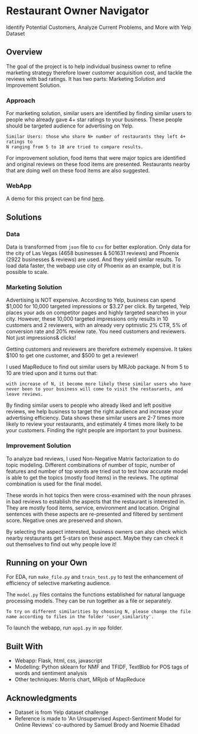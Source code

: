 # Restaurant Owner Navigator

Identify Potential Customers, Analyze Current Problems, and More with Yelp Dataset

## Overview

The goal of the project is to help individual business owner to refine marketing strategy therefore lower customer acquisition cost, and tackle the reviews with bad ratings. It has two parts: Marketing Solution and Improvement Solution.

### Approach

For marketing solution, similar users are identified by finding similar users to people who already gave 4+ star ratings to your business. These people should be targeted audience for advertising on Yelp.

```
Similar Users: those who share N+ number of restaurants they left 4+ ratings to
N ranging from 5 to 10 are tried to compare results.
```

For improvement solution, food items that were major topics are identified and original reviews on these food items are presented. Restaurants nearby that are doing well on these food items are also suggested.


### WebApp

A demo for this project can be find [here](http://0.0.0.0:7072/).


## Solutions

### Data

Data is transformed from `json` file to `csv`  for better exploration. Only data for the city of Las Vegas (4658 businesses & 501631 reviews) and Phoenix (2922 businesses & reviews) are used. And they yield similar results. To load data faster, the webapp use city of Phoenix as an example, but it is possible to scale.

### Marketing Solution

Advertising is NOT expensive. According to Yelp, business can spend $1,000 for 10,000 targeted impressions or $3.27 per click. By targeted, Yelp places your ads on competitor pages and highly targeted searches in your city. However, these 10,000 targeted impressions only results in 10 customers and 2 reviewers, with an already very optmistic 2% CTR, 5% of conversion rate and 20% review rate. You need customers and reviewers. Not just impressions& clicks!

Getting customers and reviewers are therefore extremely expensive. It takes $100 to get one customer, and $500 to get a reviewer!

I used MapReduce to find out similar users by MRJob package. N from 5 to 10 are tried upon and it turns out that:

```
with increase of N, it become more likely these similar users who have never been to your business will come to visit the restaurants, and leave reviews.
```

By finding similar users to people who already liked and left positive reviews, we help business to target the right audience and increase your advertising efficiency. Data shows these similar users are 2-7 times more likely to review your restaurants, and estimately 4 times more likely to be your customers. Finding the right people are important to your business.

### Improvement Solution

To analyze bad reviews, I used Non-Negative Matrix factorization to do topic modeling. Different combinations of number of topic, number of features and number of top words are tried out to test how accurate model is able to get the topics (mostly food items) in the reviews. The optimal combination is used for the final model.

These words in hot topics then were cross-examined with the noun phrases in bad reviews to establish the aspects that the restaurant is interested in. They are mostly food items, service, environment and location. Original sentences with these aspects are re-presented and filtered by sentiment score. Negative ones are preserved and shown.

By selecting the aspect interested, business owners can also check which nearby restaurants get 5-stars on these aspect. Maybe they can check it out themselves to find out why people love it!

## Running on your Own

For EDA, run `make_file.py` and `train_test.py` to test the enhancement of efficiency of selective marketing audience.

The `model.py` files contains the functions established for natural language processing models. They can be run together as a file or separately.

```
To try on different similarities by choosing N, please change the file name according to files in the folder 'user_similarity'.
```

To launch the webapp, run `app1.py` in `app` folder.

## Built With

* Webapp: Flask, html, css, javascript
* Modelling: Python sklearn for NMF and TFIDF, TextBlob for POS tags of words and sentiment analysis
* Other techniques: Morris chart, MRjob of MapReduce


## Acknowledgments

* Dataset is from Yelp dataset challenge
* Reference is made to 'An Unsupervised Aspect-Sentiment Model for Online Reviews' co-authored by Samuel Brody and Noemie Elhadad
